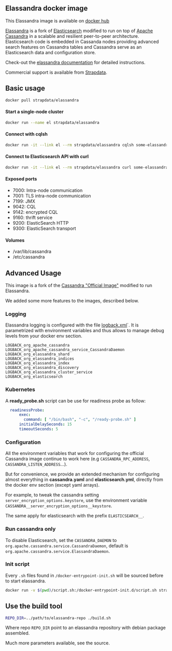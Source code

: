 
## Elassandra docker image

This Elassandra image is available on [docker hub](https://hub.docker.com/r/strapdata/elassandra/)

[Elassandra](https://github.com/strapdata/elassandra) is a fork of [Elasticsearch](https://github.com/elastic/elasticsearch) modified to run on top of [Apache Cassandra](http://cassandra.apache.org/) in a scalable and resilient peer-to-peer architecture. Elasticsearch code is embedded in Cassanda nodes providing advanced search features on Cassandra tables and Cassandra serve as an Elasticsearch data and configuration store.

Check-out the [elassandra documentation](http://doc.elassandra.io/en/latest) for detailed instructions.

Commercial support is available from [Strapdata](https://www.strapdata.com).

## Basic usage

```bash
docker pull strapdata/elassandra
```

#### Start a single-node cluster

```bash
docker run --name el strapdata/elassandra
```

#### Connect with cqlsh

```bash
docker run -it --link el --rm strapdata/elassandra cqlsh some-elassandra
```

#### Connect to Elasticsearch API with curl

```bash
docker run -it --link el --rm strapdata/elassandra curl some-elassandra:9200
```

#### Exposed ports

* 7000: Intra-node communication
* 7001: TLS intra-node communication
* 7199: JMX
* 9042: CQL
* 9142: encrypted CQL
* 9160: thrift service
* 9200: ElasticSearch HTTP
* 9300: ElasticSearch transport

#### Volumes

* /var/lib/cassandra
* /etc/cassandra

## Advanced Usage

This image is a fork of the [Cassandra  "Official Image"](https://github.com/docker-library/cassandra) modified to run Elassandra.

We added some more features to the images, described below.

### Logging

Elassandra logging is configured with the file [logback.xml](./logback.xml)`.
It is parametrized with environment variables and thus allows to manage debug levels from your docker env section. 

```
LOGBACK_org_apache_cassandra
LOGBACK_org_apache_cassandra_service_CassandraDaemon
LOGBACK_org_elassandra_shard
LOGBACK_org_elassandra_indices
LOGBACK_org_elassandra_index
LOGBACK_org_elassandra_discovery
LOGBACK_org_elassandra_cluster_service
LOGBACK_org_elasticsearch
```

### Kubernetes

A **ready_probe.sh** script can be use for readiness probe as follow:

```yaml
  readinessProbe:
      exec:
        command: [ "/bin/bash", "-c", "/ready-probe.sh" ]
      initialDelaySeconds: 15
      timeoutSeconds: 5
```

### Configuration

All the environment variables that work for configuring the official Cassandra image continue to work here (e.g `CASSANDRA_RPC_ADDRESS`, `CASSANDRA_LISTEN_ADDRESS`...).

But for convenience, we provide an extended mechanism for configuring almost everything in **cassandra.yaml** and **elasticsearch.yml**, directly from the docker env section (except yaml arrays).

For example, to tweak the cassandra setting `server_encryption_options.keystore`, use the environment variable `CASSANDRA__server_encryption_options__keystore`.

The same apply for elasticsearch with the prefix `ELASTICSEARCH__`.

### Run cassandra only

To disable Elasticsearch, set the `CASSANDRA_DAEMON` to `org.apache.cassandra.service.CassandraDaemon`, default is `org.apache.cassandra.service.ElassandraDaemon`.

### Init script

Every `.sh` files found in `/docker-entrypoint-init.sh` will be sourced before to start elassandra.

```bash
docker run -v $(pwd)/script.sh:/docker-entrypoint-init.d/script.sh strapdata/elassandra-rc
```

## Use the build tool

```bash
REPO_DIR=../path/to/elassandra-repo ./build.sh
```

Where repo `REPO_DIR` point to an elassandra repository with debian package assembled.

Much more parameters available, see the source.
